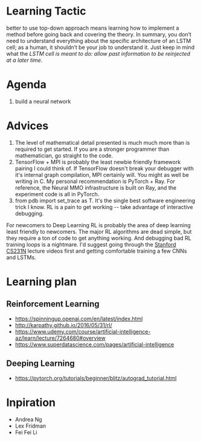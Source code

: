 # Learning Tactic 
better to use top-down approach means learning how to implement a method before going back and covering the theory.
In summary, you don’t need to understand everything about the specific architecture of an LSTM cell; as a human, it shouldn’t be your job to understand it. Just keep in mind what the *LSTM cell is meant to do: allow past information to be reinjected at a later time.*
# Agenda
1. build a neural network
# Advices
1. The level of mathematical detail presented is much much more than is required to get started. If you are a stronger programmer than mathematician, go straight to the code. 
2. TensorFlow + MPI is probably the least newbie friendly framework pairing I could think of. If TensorFlow doesn't break your debugger with it's internal graph compilation, MPI certainly will. You might as well be writing in C. My personal recommendation is PyTorch + Ray.  For reference, the Neural MMO infrastructure is built on Ray, and the experiment code is all in PyTorch.
3. from pdb import set_trace as T. It's the single best software engineering trick I know. RL is a pain to get working -- take advantage of interactive debugging.

For newcomers to Deep Learning
RL is probably the area of deep learning least friendly to newcomers. The major RL algorithms are dead simple, but they require a ton of code to get anything working. And debugging bad RL training loops is a nightmare.  I'd suggest going through the [Stanford CS231N](https://www.youtube.com/watch?v=vT1JzLTH4G4&list=PL3FW7Lu3i5JvHM8ljYj-zLfQRF3EO8sYv) lecture videos first and getting comfortable training a few CNNs and LSTMs. 

# Learning plan

## Reinforcement Learning
- https://spinningup.openai.com/en/latest/index.html
- http://karpathy.github.io/2016/05/31/rl/
- https://www.udemy.com/course/artificial-intelligence-az/learn/lecture/7264680#overview
- https://www.superdatascience.com/pages/artificial-intelligence
## Deeping Learning

- https://pytorch.org/tutorials/beginner/blitz/autograd_tutorial.html

# Inpiration
- Andrea Ng
- Lex Fridman
- Fei Fei Li
